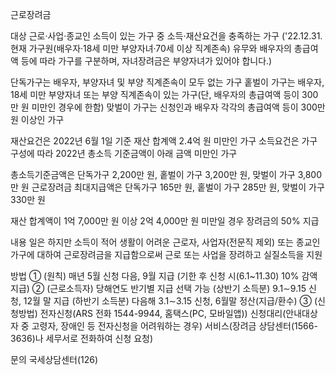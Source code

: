 근로장려금

대상
 근로·사업·종교인 소득이 있는 가구 중 소득·재산요건을 충족하는 가구 ('22.12.31. 현재 가구원(배우자·18세 미만 부양자녀·70세 이상 직계존속) 유무와 배우자의 총급여액 등에 따라 가구를 구분하며, 자녀장려금은 부양자녀가 있어야 합니다.)

 단독가구는 배우자, 부양자녀 및 부양 직계존속이 모두 없는 가구
 홑벌이 가구는 배우자, 18세 미만 부양자녀 또는 부양 직계존속이 있는 가구(단, 배우자의 총급여액 등이 300만 원 미만인 경우에 한함)
 맞벌이 가구는 신청인과 배우자 각각의 총급여액 등이 300만 원 이상인 가구

 재산요건은 2022년 6월 1일 기준 재산 합계액 2.4억 원 미만인 가구
 소득요건은 가구 구성에 따라 2022년 총소득 기준금액이 아래 금액 미만인 가구


 총소득기준금액은 단독가구 2,200만 원, 홑벌이 가구 3,200만 원, 맞벌이 가구 3,800만 원
 근로장려금 최대지급액은 단독가구 165만 원, 홑벌이 가구 285만 원, 맞벌이 가구 330만 원

 재산 합계액이 1억 7,000만 원 이상 2억 4,000만 원 미만일 경우 장려금의 50% 지급

내용
 일은 하지만 소득이 적어 생활이 어려운 근로자, 사업자(전문직 제외) 또는 종교인 가구에 대하여 근로장려금을 지급함으로써 근로 또는 사업을 장려하고 실질소득을 지원

방법
 ① (원칙) 매년 5월 신청 다음, 9월 지급 (기한 후 신청 시(6.1~11.30) 10% 감액 지급)
 ② (근로소득자) 당해연도 반기별 지급 선택 가능
     (상반기 소득분) 9.1∼9.15 신청, 12월 말 지급
     (하반기 소득분) 다음해 3.1∼3.15 신청, 6월말 정산(지급/환수)
 ③ (신청방법)
     전자신청(ARS 전화 1544-9944, 홈택스(PC, 모바일앱))
     신청대리(안내대상자 중 고령자, 장애인 등 전자신청을 어려워하는 경우) 서비스(장려금 상담센터(1566-3636)나 세무서로 전화하여 신청 요청)

문의
 국세상담센터(126)
